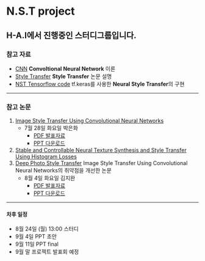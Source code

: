 # N.S.T project
## H-A.I에서 진행중인 스터디그룹입니다.

### 참고 자료
* [CNN](http://taewan.kim/post/cnn/) **Convoltional Neural Network** 이론
* [Style Transfer](https://blog.lunit.io/2017/04/27/style-transfer/) **Style Transfer** 논문 설명
* [NST Tensorflow code](https://www.tensorflow.org/tutorials/generative/style_transfer)
tf.keras를 사용한 **Neural Style Transfer**의 구현
<hr/>

### 참고 논문
1. [Image Style Transfer Using Convolutional Neural Networks](https://openaccess.thecvf.com/content_cvpr_2016/html/Gatys_Image_Style_Transfer_CVPR_2016_paper.html) 
    * 7월 28일 화요일 박은화 
        * [PDF 발표자료](https://github.com/Kim-Jiwan/N.S.T-project/blob/master/pdf/Image%20Style%20Transfer%20Using%20Convolutional%20Neural%20Networks%20%EB%B0%9C%ED%91%9C%EC%9E%90%EB%A3%8C.pdf)
        * [PPT 다운로드](https://github.com/Kim-Jiwan/N.S.T-project/blob/master/ppt/Image%20Style%20Transfer%20Using%20Convolutional%20Neural%20Networks%20%EB%B0%9C%ED%91%9C%EC%9E%90%EB%A3%8C.pptx?raw=true)
2. [Stable and Controllable Neural Texture Synthesis and Style Transfer Using Histogram Losses](https://arxiv.org/abs/1701.08893)
3. [Deep Photo Style Transfer](https://openaccess.thecvf.com/content_cvpr_2017/html/Luan_Deep_Photo_Style_CVPR_2017_paper.html) Image Style Transfer Using Convolutional Neural Networks의 취약점을 개선한 논문
    * 8월 4일 화요일 김지완 
        * [PDF 발표자료](https://github.com/Kim-Jiwan/N.S.T-project/blob/master/pdf/Deep%20Photo%20Style%20Transfer%20%EB%B0%9C%ED%91%9C%EC%9E%90%EB%A3%8C.pdf)
        * [PPT 다운로드](https://github.com/Kim-Jiwan/N.S.T-project/blob/master/ppt/Deep%20Photo%20Style%20Transfer%20%EB%B0%9C%ED%91%9C%EC%9E%90%EB%A3%8C.pptx?raw=true)
<hr/>

#### 차후 일정
* 8월 24일 (월) 13:00 스터디
* 9월 4일 PPT 초안
* 9월 11일 PPT final
* 9월 말 프로젝트 발표회 예정
